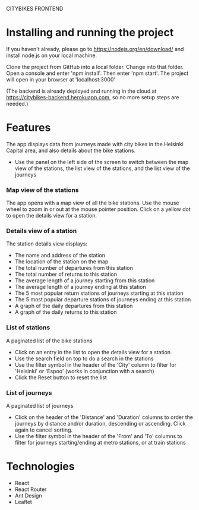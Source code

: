 
CITYBIKES FRONTEND


Installing and running the project
==================================

If you haven't already, please go to https://nodejs.org/en/download/ and install node.js on your local machine.

Clone the project from GitHub into a local folder. Change into that folder. Open a console and enter 'npm install'. Then enter 'npm start'. The project will open in your browser at 'localhost:3000'

(The backend is already deployed and running in the cloud at https://citybikes-backend.herokuapp.com, so no more setup steps are needed.)


Features
========

The app displays data from journeys made with city bikes in the Helsinki Capital area, and also details about the bike stations.
- Use the panel on the left side of the screen to switch between the map view of the stations, the list view of the stations, and the list view of the journeys

### Map view of the stations

The app opens with a map view of all the bike stations. Use the mouse wheel to zoom in or out at the mouse pointer position. Click on a yellow dot to open the details view for a station. 

### Details view of a station

The station details view displays:
- The name and address of the station
- The location of the station on the map
- The total number of departures from this station
- The total number of returns to this station
- The average length of a journey starting from this station
- The average length of a journey ending at this station
- The 5 most popular return stations of journeys starting at this station
- The 5 most popular departure stations of journeys ending at this station
- A graph of the daily departures from this station
- A graph of the daily returns to this station

### List of stations

A paginated list of the bike stations
- Click on an entry in the list to open the details view for a station
- Use the search field on top to do a search in the stations
- Use the filter symbol in the header of the 'City' column to filter for 'Helsinki' or 'Espoo' (works in conjunction with a search)
- Click the Reset button to reset the list

### List of journeys

A paginated list of journeys
- Click on the header of the 'Distance' and 'Duration' columns to order the journeys by distance and/or duration, descending or ascending. Click again to cancel sorting.
- Use the filter symbol in the header of the 'From' and 'To' columns to filter for journeys starting/ending at metro stations, or at train stations


Technologies
============

- React
- React Router
- Ant Design
- Leaflet


